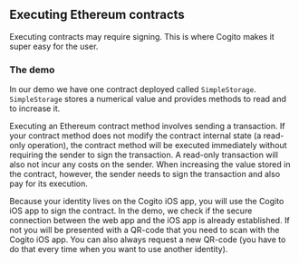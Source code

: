 ## Executing Ethereum contracts

Executing contracts may require signing. This is where Cogito makes it super easy for the user.

### The demo

In our demo we have one contract deployed called `SimpleStorage`.
`SimpleStorage` stores a numerical value and provides methods to read and to increase it.
              
Executing an Ethereum contract method involves sending a transaction. If your contract method does not modify the contract internal state (a read-only operation), the contract method will be executed immediately without requiring the sender to sign the transaction. A read-only transaction will also not incur any costs on the sender.
When increasing the value stored in the contract, however, the sender needs to sign the transaction and also pay for its execution.

Because your identity lives on the Cogito iOS app, you will use the
Cogito iOS app to sign the contract. In the demo, we check if the
secure connection between the web app and the iOS app is already established. If not you will be presented with a QR-code that you need to scan with the Cogito iOS app. You can also always request a new QR-code (you have to do that every time when you want to use another identity).
